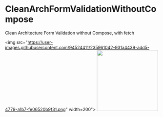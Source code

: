 # CleanArchFormValidationWithoutCompose
 Clean Architecture Form Validation without Compose, with fetch
 
<img src="https://user-images.githubusercontent.com/94524411/235961042-931a4439-add5-4779-a1b7-fe06520b9f31.png" width=200">
<img src="https://user-images.githubusercontent.com/94524411/235960407-594a8a2b-9bfd-4a07-8762-16a9803b3365.png" width=200>

